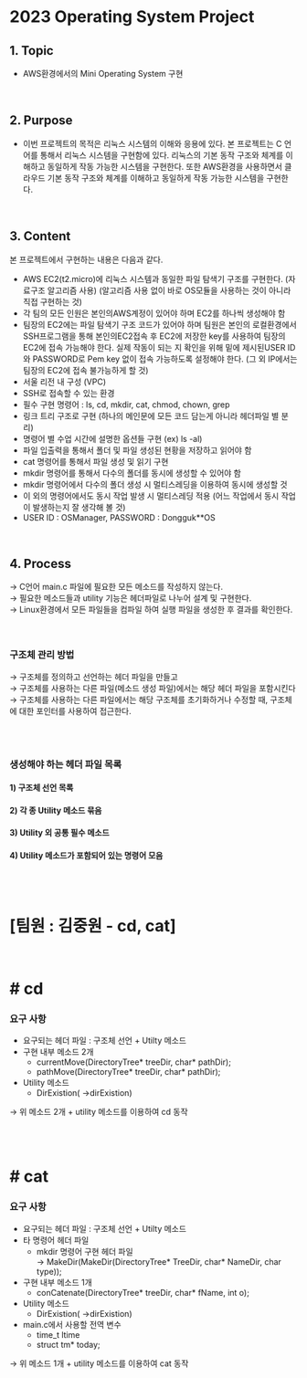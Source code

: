 # 2023 Operating System Project

## 1. Topic
- AWS환경에서의 Mini Operating System 구현 

<br>

## 2. Purpose
- 이번 프로젝트의 목적은 리눅스 시스템의 이해와 응용에 있다. 본 프로젝트는 C 언어를 통해서 리눅스 시스템을 구현함에 있다. 리눅스의 기본 동작 구조와 체계를 이해하고 동일하게 작동 가능한 시스템을 구현한다.
 또한 AWS환경을 사용하면서 클라우드 기본 동작 구조와 체계를 이해하고 동일하게 작동 가능한 시스템을 구현한다.

 <br>

## 3. Content
본 프로젝트에서 구현하는 내용은 다음과 같다.
- AWS EC2(t2.micro)에 리눅스 시스템과 동일한 파일 탐색기 구조를 구현한다. 
(자료구조 알고리즘 사용) (알고리즘 사용 없이 바로 OS모듈을 사용하는 것이 아니라 직접 구현하는 것)
- 각 팀의 모든 인원은 본인의AWS계정이 있어야 하며 EC2를 하나씩 생성해야 함
- 팀장의 EC2에는 파일 탐색기 구조 코드가 있어야 하며 팀원은 본인의 로컬환경에서 SSH프로그램을 통해 본인의EC2접속 후 EC2에 저장한 key를 사용하여 팀장의 EC2에 접속 가능해야 한다. 실제 작동이 되는 지 확인을 위해 밑에 제시된USER ID와 PASSWORD로 Pem key 없이 접속 가능하도록 설정해야 한다. (그 외 IP에서는 팀장의 EC2에 접속 불가능하게 할 것)
- 서울 리전 내 구성 (VPC)
- SSH로 접속할 수 있는 환경
- 필수 구현 명령어 : ls, cd, mkdir, cat, chmod, chown, grep
- 링크 트리 구조로 구현 (하나의 메인문에 모든 코드 담는게 아니라 헤더파일 별 분리)
- 명령어 별 수업 시간에 설명한 옵션들 구현 (ex) ls -al)
- 파일 입출력을 통해서 폴더 및 파일 생성된 현황을 저장하고 읽어야 함
- cat 명령어를 통해서 파일 생성 및 읽기 구현
- mkdir 명령어를 통해서 다수의 폴더를 동시에 생성할 수 있어야 함
- mkdir 명령어에서 다수의 폴더 생성 시 멀티스레딩을 이용하여 동시에 생성할 것
- 이 외의 명령어에서도 동시 작업 발생 시 멀티스레딩 적용
 (어느 작업에서 동시 작업이 발생하는지 잘 생각해 볼 것)
- USER ID : OSManager, PASSWORD : Dongguk**OS

<br>

## 4. Process
&rarr; C언어 main.c 파일에 필요한 모든 메소드를 작성하지 않는다. <br>
&rarr; 필요한 메소드들과 utility 기능은 헤더파일로 나누어 설계 및 구현한다. <br>
&rarr; Linux환경에서 모든 파일들을 컴파일 하여 실행 파일을 생성한 후 결과를 확인한다. <br> <br> <br>

### **구조체 관리 방법**
&rarr; 구조체를 정의하고 선언하는 헤더 파일을 만들고 <br>
&rarr; 구조체를 사용하는 다른 파일(메소드 생성 파일)에서는 해당 헤더 파일을 포함시킨다 <br>
&rarr; 구조체를 사용하는 다른 파일에서는 해당 구조체를 초기화하거나 수정할 때, 구조체에 대한 포인터를 사용하여 접근한다. <br>

<br> <br>

### **생성해야 하는 헤더 파일 목록**
#### 1) 구조체 선언 목록
#### 2) 각 종 Utility 메소드 묶음
#### 3) Utility 외 공통 필수 메소드
#### 4) Utility 메소드가 포함되어 있는 명령어 모음

<br>


<br>

# [팀원 : 김중원 - cd, cat]
 <Br>

# &#35; cd 
### 요구 사항
* 요구되는 헤더 파일 : 구조체 선언 + Utilty 메소드
* 구현 내부 메소드 2개
    * currentMove(DirectoryTree* treeDir, char* pathDir);
    * pathMove(DirectoryTree* treeDir, char* pathDir); <br>
* Utility 메소드
    * DirExistion( &rarr;dirExistion) <br>

&rarr;  위 메소드 2개 + utility 메소드를 이용하여 cd 동작

<br> <br>

# &#35; cat 
### 요구 사항
* 요구되는 헤더 파일 : 구조체 선언 + Utilty 메소드
* 타 명령어 헤더 파일
    * mkdir 명령어 구현 헤더 파일 <br>
        &rarr; MakeDir(MakeDir(DirectoryTree* TreeDir, char* NameDir, char type));
* 구현 내부 메소드 1개
    * conCatenate(DirectoryTree* treeDir, char* fName, int o); <br>
* Utility 메소드
    * DirExistion( &rarr;dirExistion) <br> 
* main.c에서 사용할 전역 변수
    * time_t ltime 
    * struct tm* today;

&rarr;  위 메소드 1개 + utility 메소드를 이용하여 cat 동작
